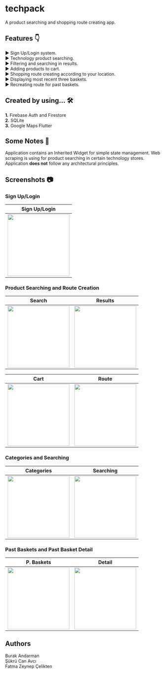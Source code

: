 # techpack

A product searching and shopping route creating app.

## Features 👇

► Sign Up/Login system.<br/>
► Technology product searching.<br/>
► Filtering and searching in results.<br/>
► Adding products to cart.<br/>
► Shopping route creating according to your location.<br/>
► Displaying most recent three baskets.<br/>
► Recreating route for past baskets.<br/>

## Created by using... 🛠

**1.** Firebase Auth and Firestore<br/>
**2.** SQLite<br/>
**3.** Google Maps Flutter<br/>

## Some Notes 📝

Application contains an Inherited Widget for simple state management. Web scraping
is using for product searching in certain technology stores. Application
**does not** follow any architectural principles.

## Screenshots 📷

### Sign Up/Login

| Sign Up/Login |
| ------------- |
| <img src="https://user-images.githubusercontent.com/86152924/211217972-6587f2f3-40bb-44cb-b93b-32e2191afd4b.jpeg" width="200px"> |

### Product Searching and Route Creation

| Search | Results |
| ------------- | ------------- |
| <img src="https://user-images.githubusercontent.com/86152924/211218410-571ce878-a9c7-442a-ac88-e884b86d0162.jpeg" width="200px"> | <img src="https://user-images.githubusercontent.com/86152924/211218565-95a0bf35-c672-4ea1-8a79-98532debc1e1.jpeg" width="200px"> |

| Cart | Route |
| ------------- | ------------- |
<img src="https://user-images.githubusercontent.com/86152924/211218591-4f1b5d49-a002-4f95-99f3-496748196ba9.jpeg" width="200px"> | <img src="https://user-images.githubusercontent.com/86152924/211218606-2c76c5bb-3c8c-41c1-afa5-7ac4b3b99ac6.jpeg" width="200px"> |

### Categories and Searching

| Categories | Searching |
| ------------- | ------------- |
<img src="https://user-images.githubusercontent.com/86152924/211219751-d76eaf4a-01f6-40b7-add9-385312c7a5aa.jpeg" width="200px"> | <img src="https://user-images.githubusercontent.com/86152924/211219763-1bac4190-7f7c-4424-9e12-5272f136b23d.jpeg" width="200px"> |

### Past Baskets and Past Basket Detail

| P. Baskets | Detail |
| ------------- | ------------- |
<img src="https://user-images.githubusercontent.com/86152924/211220083-c1ff945b-5fde-4bd1-ac49-51353425e7ce.jpeg" width="200px"> | <img src="https://user-images.githubusercontent.com/86152924/211276843-12441d43-94a3-4268-b0a6-95f379d1fc63.jpeg" width="200px"> |

## Authors

Burak Andarman<br/>
Şükrü Can Avcı<br/>
Fatma Zeynep Çelikten<br/>

